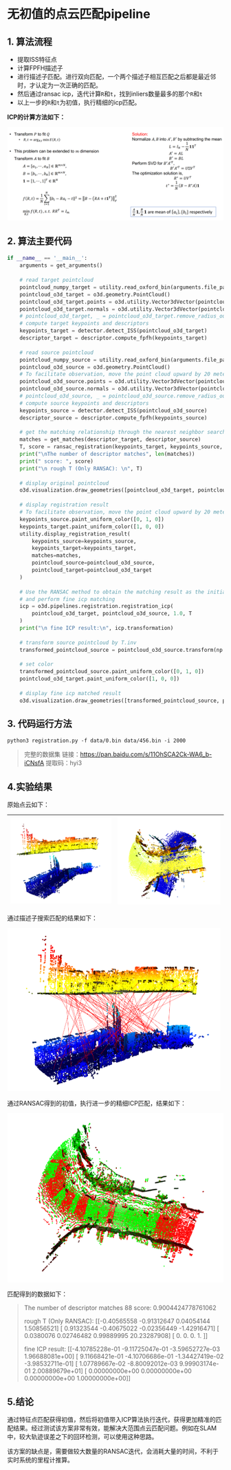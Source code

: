 # 无初值的点云匹配pipeline

## 1. 算法流程

- 提取ISS特征点
- 计算FPFH描述子
- 进行描述子匹配。进行双向匹配，一个两个描述子相互匹配之后都是最近邻时，才认定为一次正确的匹配。
- 然后通过ransac icp，迭代计算`R`和`t`，找到inliers数量最多的那个`R`和`t`
- 以上一步的`R`和`t`为初值，执行精细的icp匹配。

__ICP的计算方法如下：__

<img src="images/icp algorithm.png" alt="icp algorithm" style="zoom:50%;" />

## 2. 算法主要代码

```python
if __name__ == '__main__':
    arguments = get_arguments()

    # read target pointcloud
    pointcloud_numpy_target = utility.read_oxford_bin(arguments.file_path[0])
    pointcloud_o3d_target = o3d.geometry.PointCloud()
    pointcloud_o3d_target.points = o3d.utility.Vector3dVector(pointcloud_numpy_target[:, 0:3])
    pointcloud_o3d_target.normals = o3d.utility.Vector3dVector(pointcloud_numpy_target[:, 3:6])
    # pointcloud_o3d_target, _ = pointcloud_o3d_target.remove_radius_outlier(nb_points=4, radius=0.5)
    # compute target keypoints and descriptors
    keypoints_target = detector.detect_ISS(pointcloud_o3d_target)
    descriptor_target = descriptor.compute_fpfh(keypoints_target)

    # read source pointcloud
    pointcloud_numpy_source = utility.read_oxford_bin(arguments.file_path[1])
    pointcloud_o3d_source = o3d.geometry.PointCloud()
    # To facilitate observation, move the point cloud upward by 20 meters
    pointcloud_o3d_source.points = o3d.utility.Vector3dVector(pointcloud_numpy_source[:, 0:3] + np.array([0, 0, 20]))
    pointcloud_o3d_source.normals = o3d.utility.Vector3dVector(pointcloud_numpy_source[:, 3:6])
    # pointcloud_o3d_source, _ = pointcloud_o3d_source.remove_radius_outlier(nb_points=4, radius=0.5)
    # compute source keypoints and descriptors
    keypoints_source = detector.detect_ISS(pointcloud_o3d_source)
    descriptor_source = descriptor.compute_fpfh(keypoints_source)

    # get the matching relationship through the nearest neighbor search of the descriptor
    matches = get_matches(descriptor_target, descriptor_source)
    T, score = ransac_registration(keypoints_target, keypoints_source, matches, arguments.iterations, 2.0)
    print("\nThe number of descriptor matches", len(matches))
    print(" score: ", score)
    print("\n rough T (Only RANSAC): \n", T)

    # display original pointcloud
    o3d.visualization.draw_geometries([pointcloud_o3d_target, pointcloud_o3d_source], 'original')

    # display registration result 
    # To facilitate observation, move the point cloud upward by 20 meters
    keypoints_source.paint_uniform_color([0, 1, 0])
    keypoints_target.paint_uniform_color([1, 0, 0])
    utility.display_registration_result(
        keypoints_source=keypoints_source,
        keypoints_target=keypoints_target,
        matches=matches,
        pointcloud_source=pointcloud_o3d_source,
        pointcloud_target=pointcloud_o3d_target
    )

    # Use the RANSAC method to obtain the matching result as the initial value,
    # and perform fine icp matching
    icp = o3d.pipelines.registration.registration_icp(
        pointcloud_o3d_target, pointcloud_o3d_source, 1.0, T
    )
    print("\n fine ICP result:\n", icp.transformation)

    # transform source pointcloud by T.inv
    transformed_pointcloud_source = pointcloud_o3d_source.transform(np.linalg.inv(icp.transformation))

    # set color
    transformed_pointcloud_source.paint_uniform_color([0, 1, 0])
    pointcloud_o3d_target.paint_uniform_color([1, 0, 0])

    # display fine icp matched result
    o3d.visualization.draw_geometries([transformed_pointcloud_source, pointcloud_o3d_target], 'matched')
```

## 3. 代码运行方法

```shell
python3 registration.py -f data/0.bin data/456.bin -i 2000
```

> 完整的数据集
> 链接：https://pan.baidu.com/s/11OhSCA2Ck-WA6_b-iCNsfA 
> 提取码：hyi3

## 4.实验结果

原始点云如下：

| ![0_456_origianl](images/0_456_origianl.png ) | ![0_456_origianl_top_view](images/0_456_origianl_top_view.png) |
| --------------------------------------------- | ------------------------------------------------------------ |

通过描述子搜索匹配的结果如下：

<img src="images/matched_descriptors.png" alt="matched_descriptors" style="zoom: 50%;" />

通过RANSAC得到的初值，执行进一步的精细ICP匹配，结果如下：

<img src="images/fine_icp.png" alt="fine_icp" style="zoom:50%;" />

匹配得到的数据如下：

> The number of descriptor matches 88
>  score:  0.9004424778761062
>
>  rough T (Only RANSAC): 
>  [[-0.40565558 -0.91312647  0.04054144  1.50856521]
>  [ 0.91323544 -0.40675022 -0.02356449 -1.42916471]
>  [ 0.0380076   0.02746482  0.99889995 20.23287908]
>  [ 0.          0.          0.          1.        ]]
>
>  fine ICP result:
>  [[-4.10785228e-01 -9.11725047e-01 -3.59652727e-03  1.96688081e+00]
>  [ 9.11668421e-01 -4.10706686e-01 -1.34427419e-02 -3.98532711e-01]
>  [ 1.07789667e-02 -8.80092012e-03  9.99903174e-01  2.00889679e+01]
>  [ 0.00000000e+00  0.00000000e+00  0.00000000e+00  1.00000000e+00]]

## 5.结论

通过特征点匹配获得初值，然后将初值带入ICP算法执行迭代，获得更加精准的匹配结果。经过测试该方案非常有效，能解决大范围点云匹配问题。例如在SLAM中，较大轨迹误差之下的回环检测，可以使用这种思路。

该方案的缺点是，需要做较大数量的RANSAC迭代，会消耗大量的时间，不利于实时系统的里程计推算。